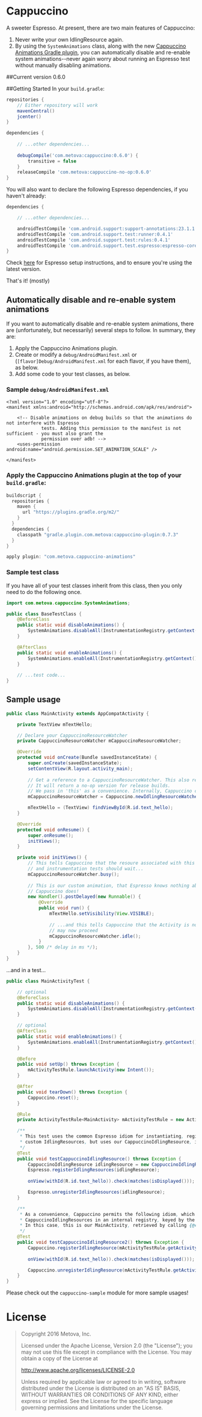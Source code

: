 # Cappuccino
A sweeter Espresso. At present, there are two main features of Cappuccino:
 1. Never write your own IdlingResource again.
 2. By using the `SystemAnimations` class, along with the new [Cappuccino Animations Gradle plugin](https://plugins.gradle.org/plugin/com.metova.cappuccino-animations), you can automatically disable and re-enable system animations--never again worry about running an Espresso test without manually disabling animations.

##Current version
0.6.0

##Getting Started
In your `build.gradle`:
```gradle
repositories {
    // Either repository will work
    mavenCentral()
    jcenter()
}
```

```gradle
dependencies {
    
    // ...other dependencies...
    
    debugCompile('com.metova:cappuccino:0.6.0') {
        transitive = false
    }
    releaseCompile 'com.metova:cappuccino-no-op:0.6.0'
}
```

You will also want to declare the following Espresso dependencies, if you haven't already:
```gradle
dependencies {

    // ...other dependencies...

    androidTestCompile 'com.android.support:support-annotations:23.1.1'
    androidTestCompile 'com.android.support.test:runner:0.4.1'
    androidTestCompile 'com.android.support.test:rules:0.4.1'
    androidTestCompile 'com.android.support.test.espresso:espresso-core:2.2.1'
}
```

Check [here](https://google.github.io/android-testing-support-library/docs/espresso/setup/) for Espresso setup instructions, and to ensure you're using the latest version.

That's it! (mostly)

## Automatically disable and re-enable system animations
If you want to automatically disable and re-enable system animations, there are (unfortunately, but necessarily) several steps to follow. In summary, they are:
 1. Apply the Cappuccino Animations plugin.
 2. Create or modify a `debug/AndroidManifest.xml` or (`[flavor]Debug/AndroidManifest.xml` for each flavor, if you have them), as below.
 3. Add some code to your test classes, as below.

### Sample `debug/AndroidManifest.xml`
```
<?xml version="1.0" encoding="utf-8"?>
<manifest xmlns:android="http://schemas.android.com/apk/res/android">

    <!-- Disable animations on debug builds so that the animations do not interfere with Espresso
             tests. Adding this permission to the manifest is not sufficient - you must also grant the
             permission over adb! -->
    <uses-permission android:name="android.permission.SET_ANIMATION_SCALE" />

</manifest>
```

### Apply the Cappuccino Animations plugin at the top of your `build.gradle`:

```gradle
buildscript {
  repositories {
    maven {
      url "https://plugins.gradle.org/m2/"
    }
  }
  dependencies {
    classpath "gradle.plugin.com.metova:cappuccino-plugin:0.7.3"
  }
}

apply plugin: "com.metova.cappuccino-animations"
```

### Sample test class
If you have all of your test classes inherit from this class, then you only need to do the following once.

```java
import com.metova.cappuccino.SystemAnimations;

public class BaseTestClass {
    @BeforeClass
    public static void disableAnimations() {
        SystemAnimations.disableAll(InstrumentationRegistry.getContext());
    }

    @AfterClass
    public static void enableAnimations() {
        SystemAnimations.enableAll(InstrumentationRegistry.getContext());
    }
    
    // ...test code...
}
```

## Sample usage

```java
public class MainActivity extends AppCompatActivity {

    private TextView mTextHello;

    // Declare your CappuccinoResourceWatcher
    private CappuccinoResourceWatcher mCappuccinoResourceWatcher;

    @Override
    protected void onCreate(Bundle savedInstanceState) {
        super.onCreate(savedInstanceState);
        setContentView(R.layout.activity_main);
            
        // Get a reference to a CappuccinoResourceWatcher. This also registers it with Cappuccino
        // It will return a no-op version for release builds.
        // We pass in 'this' as a convenience. Internally, Cappuccino converts 'this' into a String
        mCappuccinoResourceWatcher = Cappuccino.newIdlingResourceWatcher(this);

        mTextHello = (TextView) findViewById(R.id.text_hello);
    }

    @Override
    protected void onResume() {
        super.onResume();
        initViews();
    }

    private void initViews() {
        // This tells Cappuccino that the resoure associated with this Activity is busy, 
        // and instrumentation tests should wait...
        mCappuccinoResourceWatcher.busy();
        
        // This is our custom animation, that Espresso knows nothing about, but
        // Cappuccino does!
        new Handler().postDelayed(new Runnable() {
            @Override
            public void run() {
                mTextHello.setVisibility(View.VISIBLE);
                    
                // ...and this tells Cappuccino that the Activity is now idle, and instrumentation tests
                // may now proceed
                mCappuccinoResourceWatcher.idle();
            }
        }, 500 /* delay in ms */);
    }
}
```
    
...and in a test...

```java
public class MainActivityTest {

    // optional
    @BeforeClass
    public static void disableAnimations() {
        SystemAnimations.disableAll(InstrumentationRegistry.getContext());
    }

    // optional
    @AfterClass
    public static void enableAnimations() {
        SystemAnimations.enableAll(InstrumentationRegistry.getContext());
    }

    @Before
    public void setUp() throws Exception {
        mActivityTestRule.launchActivity(new Intent());
    }

    @After
    public void tearDown() throws Exception {
        Cappuccino.reset();
    }

    @Rule
    private ActivityTestRule<MainActivity> mActivityTestRule = new ActivityTestRule<>(MainActivity.class, true, false);

    /**
     * This test uses the common Espresso idiom for instantiating, registering, and unregistering
     * custom IdlingResources, but uses our CappuccinoIdlingResource, instead.
     */
    @Test
    public void testCappuccinoIdlingResource() throws Exception {
        CappuccinoIdlingResource idlingResource = new CappuccinoIdlingResource(mActivityTestRule.getActivity());
        Espresso.registerIdlingResources(idlingResource);
        
        onView(withId(R.id.text_hello)).check(matches(isDisplayed()));

        Espresso.unregisterIdlingResources(idlingResource);
    }

    /**
     * As a convenience, Cappuccino permits the following idiom, which keeps track of 
     * CappuccinoIdlingResources in an internal registry, keyed by the name of the object passed in.
     * In this case, this is our MainActivity, retrieved by calling {@code mActivityTestRule.getActivity()}.
     */
    @Test
    public void testCappuccinoIdlingResource2() throws Exception {
        Cappuccino.registerIdlingResource(mActivityTestRule.getActivity());
        
        onView(withId(R.id.text_hello)).check(matches(isDisplayed()));

        Cappuccino.unregisterIdlingResource(mActivityTestRule.getActivity());
    }
}
```

Please check out the `cappuccino-sample` module for more sample usages!

# License
> Copyright 2016 Metova, Inc.
> 
> Licensed under the Apache License, Version 2.0 (the "License");
> you may not use this file except in compliance with the License.
> You may obtain a copy of the License at
> 
>  http://www.apache.org/licenses/LICENSE-2.0
> 
> Unless required by applicable law or agreed to in writing, software
> distributed under the License is distributed on an "AS IS" BASIS,
> WITHOUT WARRANTIES OR CONDITIONS OF ANY KIND, either express or implied.
> See the License for the specific language governing permissions and
> limitations under the License.
